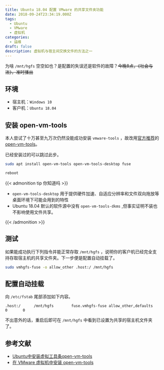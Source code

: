 ```yaml
---
title: Ubuntu 18.04 配置 VMware 的共享文件夹功能
date: 2018-09-24T23:34:19.000Z
tags:
  - Ubuntu
  - VMware
  - 虚拟机
categories:
  - 运维
draft: false
description: 虚拟机与宿主间交换文件的方法之一
---
```


为啥 `/mnt/hgfs` 空空如也？是配置的失误还是软件的故障？~~今晚8点，《社会与法》，准时播出~~

<!--more-->

## 环境

- 宿主机：`Windows 10`
- 客户机：`Ubuntu 18.04`

## 安装 open-vm-tools

本人尝试了十万甚至九万次仍然没能成功安装 `vmware-tools` ，故改用[官方推荐](https://kb.vmware.com/s/article/2073803)的 [open-vm-tools](https://github.com/vmware/open-vm-tools)。

已经安装过的可以跳过此步。

```bash
sudo apt install open-vm-tools open-vm-tools-desktop fuse

reboot
```

{{< admonition tip 你知道吗 >}}

- `open-vm-tools-desktop` 用于提供硬件加速、自适应分辨率和文件双向拖放等桌面环境下可能会用到的特性
- Ubuntu 18.04 默认的软件源中没有 `open-vm-tools-dkms` ,但事实证明不装也不影响使用文件共享。

{{< /admonition >}}

## 测试

如果能成功执行下列指令并能正常存取 `/mnt/hgfs` ，说明你的客户机已经完全支持存取宿主机的共享文件夹。下一步便是配置自动挂载了。

```bash
sudo vmhgfs-fuse -o allow_other .host:/ /mnt/hgfs
```

## 配置自动挂载

向 `/etc/fstab` 尾部添加如下内容。

```shell
.host:/      /mnt/hgfs        fuse.vmhgfs-fuse allow_other,defaults   0       0
```

不出意外的话，重启后即可在 `/mnt/hgfs` 中看到已设置为共享的宿主机文件夹了。

## 参考文献

- [Ubuntu中安装虚拟工具条open-vm-tools](https://jingyan.baidu.com/article/54b6b9c0982f2f2d593b4762.html)
- [在 VMware 虚拟机中安装 open-vm-tools](https://zhuanlan.zhihu.com/p/22488904)
